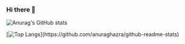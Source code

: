 ### Hi there 👋

![Anurag's GitHub stats](https://github-readme-stats.vercel.app/api?username=Yuki2Kisaragi&count_private=true)

[![Top Langs](https://github-readme-stats.vercel.app/api/top-langs/?username=Yuki2Kisaragi&hide=javascript,html,)](https://github.com/anuraghazra/github-readme-stats)



<!--
**Yuki2Kisaragi/Yuki2kisaragi** is a ✨ _special_ ✨ repository because its `README.md` (this file) appears on your GitHub profile.

Here are some ideas to get you started:

- 🔭 I’m currently working on ...
- 🌱 I’m currently learning ...
- 👯 I’m looking to collaborate on ...
- 🤔 I’m looking for help with ...
- 💬 Ask me about ...
- 📫 How to reach me: ...
- 😄 Pronouns: ...
- ⚡ Fun fact: ...
-->
